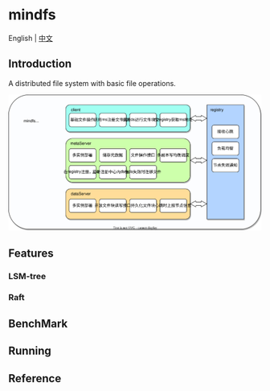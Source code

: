 # mindfs

English | [中文](README_CN.md)

## Introduction

A distributed file system with basic file operations.

![mindfs](./docs/media/mindfs.svg)

## Features
### LSM-tree

### Raft


## BenchMark

## Running

## Reference